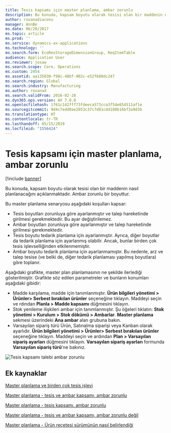 ```yaml
---
title: Tesis kapsamı için master planlama, ambar zorunlu
description: Bu konuda, kapsam boyutu olarak tesisi olan bir maddenin nasıl planlanacağını açıklanmaktadır. Ambar zorunlu bir boyuttur.
author: roxanadiaconu
manager: AnnBe
ms.date: 06/20/2017
ms.topic: article
ms.prod: ''
ms.service: dynamics-ax-applications
ms.technology: ''
ms.search.form: EcoResStorageDimensionGroup, ReqItemTable
audience: Application User
ms.reviewer: josaw
ms.search.scope: Core, Operations
ms.custom: 2454
ms.assetid: aa135030-f98c-48bf-902c-e52f680dc247
ms.search.region: Global
ms.search.industry: Manufacturing
ms.author: roxanad
ms.search.validFrom: 2016-02-28
ms.dyn365.ops.version: AX 7.0.0
ms.openlocfilehash: 1f61c142fff73fdeeca573cca3f54e654511af1e
ms.sourcegitcommit: 9d4c7edd0ae2053c37c7d81cdd180b16bf3a9d3b
ms.translationtype: HT
ms.contentlocale: tr-TR
ms.lasthandoff: 05/15/2019
ms.locfileid: "1556424"
---
```

# <a name="master-planning-for-site-coverage-mandatory-warehouse"></a>Tesis kapsamı için master planlama, ambar zorunlu

[!include [banner](../includes/banner.md)]

Bu konuda, kapsam boyutu olarak tesisi olan bir maddenin nasıl planlanacağını açıklanmaktadır. Ambar zorunlu bir boyuttur.

Bu master planlama senaryosu aşağıdaki koşulları kapsar:

-   Tesis boyutları zorunluya göre ayarlanmıştır ve talep hareketinde girilmesi gerekmektedir. Bu ayar değiştirilemez.
-   Ambar boyutları zorunluya göre ayarlanmıştır ve talep hareketinde girilmesi gerekmektedir.
-   Tesis boyutu tedarik planlama için ayarlanmıştır. Ayrıca, diğer boyutlar da tedarik planlama için ayarlanmış olabilir. Ancak, bunlar birden çok tesis işlevselliğinden etkilenmemiştir.
-   Ambar boyutu tedarik planlama için ayarlanmamıştır. Bu nedenle, arz ve talep tesise (ve belki de, diğer tedarik planlaması yapılmış boyutlara) göre toplanır.

Aşağıdaki grafikte, master plan planlamasının ne şekilde ilerlediği gösterilmiştir. Grafikte söz edilen parametreler ve bunların konumları aşağıdaki gibidir:
-   Madde karşılama, madde için tanımlanmıştır. **Ürün bilgileri yönetimi &gt; Ürünler&gt; Serbest bırakılan ürünler** seçeneğine tıklayın. Maddeyi seçin ve rdından **Planla &gt; Madde kapsamı** düğmesini tıklayın.
-   Stok yenileme ilişkileri ambar için tanımlanmıştır. Şu öğeleri tıklatın: **Stok yönetimi &gt; Kurulum &gt; Stok dökümü &gt; Ambarlar**. **Master planlama** sekmesi üzerindeki **Ana ambar** alan grubuna bakın.
-   Varsayılan sipariş türü Ürün, Satınalma siparişi veya Kanban olarak ayarlıdır. **Ürün bilgileri yönetimi &gt; Ürünler&gt; Serbest bırakılan ürünler** seçeneğine tıklayın. Maddeyi seçin ve ardından **Plan &gt; Varsayılan sipariş ayarları** düğmesini tıklayın. **Varsayılan sipariş ayarları** formunda **Varsayılan sipariş türü**'ne bakınız.

![Tesis kapsamı talebi ambar zorunlu](./media/multisitedemandexplosionscenarioforsitecoveragewarehousemandatory.jpg)



<a name="additional-resources"></a>Ek kaynaklar
--------

[Master planlama ve birden çok tesis işlevi](master-plan-multisite-functionality.md)

[Master planlama - tesis ve ambar kapsamı, ambar zorunlu](master-plan-site-warehouse-coverage-warehouse-mandatory.md)

[Master planlama - tesis kapsamı. ambar zorunlu](master-plan-site-coverage-warehouse-mandatory.md)

[Master planlama - tesis ve ambar kapsamı, ambar zorunlu değil](master-plan-site-warehouse-coverage-warehouse-not-mandatory.md)

[Master planlama - Ürün reçetesi sürümünün nasıl belirlendiği](master-plan-bom-version-determined.md)



